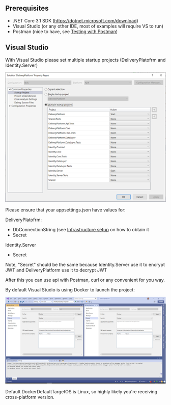 ## Prerequisites

- .NET Core 3.1 SDK (https://dotnet.microsoft.com/download)
- Visual Studio (or any other IDE, most of examples will require VS to run)
- Postman (nice to have, see [Testing with Postman](TestingWithPostman.md))

## Visual Studio

With Visual Studio please set multiple startup projects (DeliveryPlatofrm and Identity.Server)

![Multiple StartUp Projects](images/StartupProjects.png)

Please ensure that your appsettings.json have values for:

DeliveryPlatofrm:

- DbConnectionString (see [Infrastructure setup](../deployment/infrastructure/docs/README.md) on how to obtain it
- Secret

Identity.Server

- Secret

Note, "Secret" should be the same because Identity.Server use it to encrypt JWT and DeliveryPlatform use it to decrypt JWT

After this you can use api with Postman, curl or any convenient for you way.

By default Visual Studio is using Docker to launch the project:

![VS Docker Profile](images/VsDockerProfile.png)

Default DockerDefaultTargetOS is Linux, so highly likely you're receiving cross-platform version.